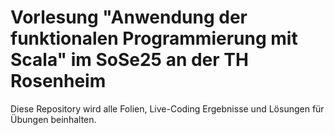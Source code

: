 # Vorlesung "Anwendung der funktionalen Programmierung mit Scala" im SoSe25 an der TH Rosenheim

Diese Repository wird alle Folien, Live-Coding Ergebnisse und Lösungen für Übungen beinhalten.
